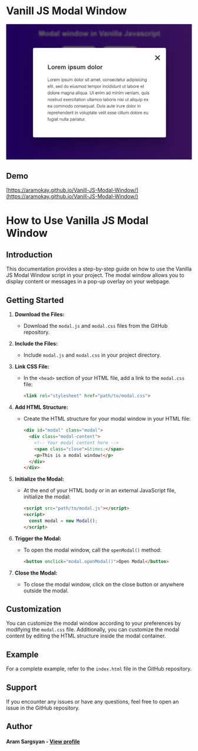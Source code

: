 # Vanill JS Modal Window

[![Modal window in Vanilla Javascript](https://github.com/josenavarrohub/vanilla-js-modal-window/blob/main/demo.png?raw=true)](https://github.com/aramokay)

## Demo
[https://aramokay.github.io/Vanill-JS-Modal-Window/](https://aramokay.github.io/Vanill-JS-Modal-Window/)

# How to Use Vanilla JS Modal Window

## Introduction

This documentation provides a step-by-step guide on how to use the Vanilla JS Modal Window script in your project. The modal window allows you to display content or messages in a pop-up overlay on your webpage.

## Getting Started

1. **Download the Files:**
   - Download the `modal.js` and `modal.css` files from the GitHub repository.

2. **Include the Files:**
   - Include `modal.js` and `modal.css` in your project directory.

3. **Link CSS File:**
   - In the `<head>` section of your HTML file, add a link to the `modal.css` file:
     ```html
     <link rel="stylesheet" href="path/to/modal.css">
     ```

4. **Add HTML Structure:**
   - Create the HTML structure for your modal window in your HTML file:
     ```html
     <div id="modal" class="modal">
       <div class="modal-content">
         <!-- Your modal content here -->
         <span class="close">&times;</span>
         <p>This is a modal window!</p>
       </div>
     </div>
     ```

5. **Initialize the Modal:**
   - At the end of your HTML body or in an external JavaScript file, initialize the modal:
     ```html
     <script src="path/to/modal.js"></script>
     <script>
       const modal = new Modal();
     </script>
     ```

6. **Trigger the Modal:**
   - To open the modal window, call the `openModal()` method:
     ```html
     <button onclick="modal.openModal()">Open Modal</button>
     ```

7. **Close the Modal:**
   - To close the modal window, click on the close button or anywhere outside the modal.

## Customization

You can customize the modal window according to your preferences by modifying the `modal.css` file. Additionally, you can customize the modal content by editing the HTML structure inside the modal container.

## Example

For a complete example, refer to the `index.html` file in the GitHub repository.

## Support

If you encounter any issues or have any questions, feel free to open an issue in the GitHub repository.



## Author

#### Aram Sargsyan - [View profile](https://github.com/aramokay)
